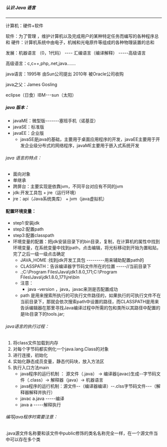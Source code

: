 ##### 认识 Java 语言

------

计算机：硬件+软件

软件：为了管理 ，维护计算机以及完成用户的某种特定任务而编写的各种程序总和
硬件：计算机系统中由电子，机械和光电原件等组成的各种物理装置的总和

发展：机器语言 （0，1代码） ----   汇编语言（编译解释）  -----高级语言
	
高级语言：c,c++,php,.net,java.......

java语言：1995年 由Sun公司提出
	             2010年 被Oracle公司收购

java之父：James Gosling

eclipse（日食）IBM---sun（太阳）

##### java 版本：

- javaME：微型版-------塞班手机（诺基亚）
- javaSE：标准版
- javaEE：企业版
  - javaSE是java的基础，主要用于桌面应用程序的开发，javaEE主要用于开发企业级分布式的网络程序，javaME主要用于嵌入式系统开发

###### java 语言的特点：

- 面向对象
- 单继承
- 跨屏台：主要实现是依靠jvm，不同平台对应有不同的jvm
- jdk:开发工具包 + jre（运行环境）
- jre：api（Java系统类库） + jvm（java虚拟机）

#### 配置环境变量：

- step1:安装jdk 
- step2:配置path
- step3:配置classpath
- 环境变量的配置：把jdk安装目录下的bin目录，复制，在计算机的属性中找到环境变量，在系统变量中找到path，点击编辑，将光标移动到开始为置粘贴，完了之后一级一级点击确定
  - JAVA_HOME :找到jdk开发工具包  ---------用来辅助配置path的
  - CLASSPATH：告诉编译器字节码文件所在的位置 -----//当前目录下
  - .;C:\Program Files\Java\jdk1.8.0_171\;C:\Program Files\Java\jdk1.8.0_171\jre\bin
  - 注意：
    - java -version ，java，javac来测是否配置成功
  - path 是用来搜索所执行的可执行文件路径的，如果执行的可执行文件不在当前目录下，那就会依次搜索path中设置的路径，而CLASSPATH是用来告诉编辑器在那里寻找Java编译过程中所需的包和类所以其路径中配置的是lib目录下的tools.jar;

###### java语言的执行过程：

1. 将class文件加载到内存
2. 对每个字节码都实例化一个java.lang.Class的对象
3. 进行连接，初始化
4. 实始化静态成员变量，静态代码块，放入方法区
5. 执行入口方法main
   - java程序的运行机制 ： 源文件（.java） -> 编译器(javac)生成--字节码文件（.class）-> 解释器（java）-> 机器语言
   - java程序的运行机制：源文件--（编译器编译）--.clss字节码文件---（解释器解释并执行）
   - javac a.java   -----编译
   - java a         -----解释执行

###### 编写java程序时需要注意：

​	.java源文件名称要和该文件中public修饰的类名名称完全一样，在一个源文件当中可以存在多个类
​		